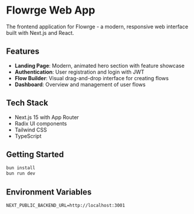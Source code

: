 # Flowrge Web App

The frontend application for Flowrge - a modern, responsive web interface built with Next.js and React.

## Features

- **Landing Page**: Modern, animated hero section with feature showcase
- **Authentication**: User registration and login with JWT
- **Flow Builder**: Visual drag-and-drop interface for creating flows
- **Dashboard**: Overview and management of user flows

## Tech Stack

- Next.js 15 with App Router
- Radix UI components
- Tailwind CSS
- TypeScript

## Getting Started

```bash
bun install
bun run dev
```

## Environment Variables

```env
NEXT_PUBLIC_BACKEND_URL=http://localhost:3001
```